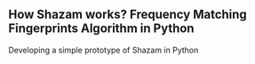## How Shazam works? Frequency Matching Fingerprints Algorithm in Python
Developing a simple prototype of Shazam in Python